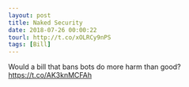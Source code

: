 ```yaml
---
layout: post
title: Naked Security
date: 2018-07-26 00:00:22
tourl: http://t.co/xOLRCy9nPS
tags: [Bill]
---
```

Would a bill that bans bots do more harm than good? https://t.co/AK3knMCFAh
